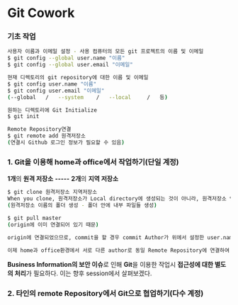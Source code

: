 # Git Cowork



### 기초 작업

```bash
사용자 이름과 이메일 설정 - 사용 컴퓨터의 모든 git 프로젝트의 이름 및 이메일
$ git config --global user.name "이름"
$ git config --global user.email "이메일"

현재 디렉토리의 git repository에 대한 이름 및 이메일
$ git config user.name "이름"
$ git config user.email "이메일"
(--global	/	--system	/	--local		/	등)

원하는 디렉토리에 Git Initialize
$ git init

Remote Repository연결
$ git remote add 원격저장소
(연결시 Github 로그인 정보가 필요할 수 있음)
```



### 1. Git을 이용해 home과 office에서 작업하기(단일 계정)

**1개**의 **원격 저장소**		**-----**		**2개**의 **지역 저장소**

```bash
$ git clone 원격저장소 지역저장소
When you clone, 원격저장소가 Local directory에 생성되는 것이 아니라, 원격저장소 안의 내부 파일들이 생성되므로 지역저장소를 원격저장소와 같은 이름으로 적어주면 원격저장소가 생성되는 것과 같은 결과가 나온다.
(원격저장소 이름의 폴더 생성 - 폴더 안에 내부 파일들 생성)

$ git pull master
(origin에 이미 연결되어 있기 때문)

origin에 연결되었으므로, commit을 할 경우 commit Author가 위에서 설정한 user.name과 user.email로 입력된다.

이제 home과 office환경에서 서로 다른 author로 동일 Remote Repository에 연결하여 작업을 수행할 수 있다.
```

**Business Information의 보안 이슈**로 인해 **Git**을 이용한 작업시 **접근성에 대한 별도의 처리**가 필요하다. 이는 향후 session에서 살펴보겠다.



### 2. 타인의 remote Repository에서 Git으로 협업하기(다수 계정)





















































































